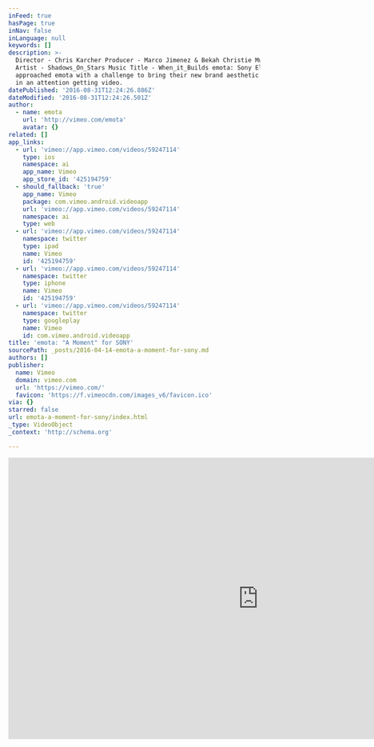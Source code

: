 ```yaml
---
inFeed: true
hasPage: true
inNav: false
inLanguage: null
keywords: []
description: >-
  Director - Chris Karcher Producer - Marco Jimenez & Bekah Christie Music
  Artist - Shadows_On_Stars Music Title - When_it_Builds emota: Sony Electronics
  approached emota with a challenge to bring their new brand aesthetic to life
  in an attention getting video.
datePublished: '2016-08-31T12:24:26.886Z'
dateModified: '2016-08-31T12:24:26.501Z'
author:
  - name: emota
    url: 'http://vimeo.com/emota'
    avatar: {}
related: []
app_links:
  - url: 'vimeo://app.vimeo.com/videos/59247114'
    type: ios
    namespace: ai
    app_name: Vimeo
    app_store_id: '425194759'
  - should_fallback: 'true'
    app_name: Vimeo
    package: com.vimeo.android.videoapp
    url: 'vimeo://app.vimeo.com/videos/59247114'
    namespace: ai
    type: web
  - url: 'vimeo://app.vimeo.com/videos/59247114'
    namespace: twitter
    type: ipad
    name: Vimeo
    id: '425194759'
  - url: 'vimeo://app.vimeo.com/videos/59247114'
    namespace: twitter
    type: iphone
    name: Vimeo
    id: '425194759'
  - url: 'vimeo://app.vimeo.com/videos/59247114'
    namespace: twitter
    type: googleplay
    name: Vimeo
    id: com.vimeo.android.videoapp
title: 'emota: "A Moment" for SONY'
sourcePath: _posts/2016-04-14-emota-a-moment-for-sony.md
authors: []
publisher:
  name: Vimeo
  domain: vimeo.com
  url: 'https://vimeo.com/'
  favicon: 'https://f.vimeocdn.com/images_v6/favicon.ico'
via: {}
starred: false
url: emota-a-moment-for-sony/index.html
_type: VideoObject
_context: 'http://schema.org'

---
```

<iframe src="https://cdn.embedly.com/widgets/media.html?src=https%3A%2F%2Fplayer.vimeo.com%2Fvideo%2F59247114&amp;url=https%3A%2F%2Fvimeo.com%2F59247114&amp;image=http%3A%2F%2Fi.vimeocdn.com%2Fvideo%2F417421000_1280.jpg&amp;key=b7d04c9b404c499eba89ee7072e1c4f7&amp;type=text%2Fhtml&amp;schema=vimeo" width="1000" height="563" scrolling="no" frameborder="0" allowfullscreen="allowfullscreen" style=""></iframe>